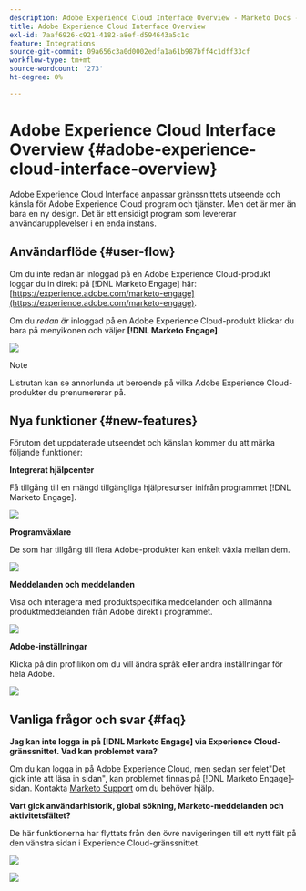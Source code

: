 ```yaml
---
description: Adobe Experience Cloud Interface Overview - Marketo Docs - produktdokumentation
title: Adobe Experience Cloud Interface Overview
exl-id: 7aaf6926-c921-4182-a8ef-d594643a5c1c
feature: Integrations
source-git-commit: 09a656c3a0d0002edfa1a61b987bff4c1dff33cf
workflow-type: tm+mt
source-wordcount: '273'
ht-degree: 0%

---
```


# Adobe Experience Cloud Interface Overview {#adobe-experience-cloud-interface-overview}

Adobe Experience Cloud Interface anpassar gränssnittets utseende och känsla för Adobe Experience Cloud program och tjänster. Men det är mer än bara en ny design. Det är ett ensidigt program som levererar användarupplevelser i en enda instans.

## Användarflöde {#user-flow}

Om du inte redan är inloggad på en Adobe Experience Cloud-produkt loggar du in direkt på [!DNL Marketo Engage] här: [https://experience.adobe.com/marketo-engage](https://experience.adobe.com/marketo-engage).

Om du _redan är_ inloggad på en Adobe Experience Cloud-produkt klickar du bara på menyikonen och väljer **[!DNL Marketo Engage]**.

![](assets/unified-shell-overview-1.png)

>[!NOTE]
>
>Listrutan kan se annorlunda ut beroende på vilka Adobe Experience Cloud-produkter du prenumererar på.

## Nya funktioner {#new-features}

Förutom det uppdaterade utseendet och känslan kommer du att märka följande funktioner:

**Integrerat hjälpcenter**

Få tillgång till en mängd tillgängliga hjälpresurser inifrån programmet [!DNL Marketo Engage].

![](assets/unified-shell-overview-2.png)

**Programväxlare**

De som har tillgång till flera Adobe-produkter kan enkelt växla mellan dem.

![](assets/unified-shell-overview-3.png)

**Meddelanden och meddelanden**

Visa och interagera med produktspecifika meddelanden och allmänna produktmeddelanden från Adobe direkt i programmet.

![](assets/unified-shell-overview-4.png)

**Adobe-inställningar**

Klicka på din profilikon om du vill ändra språk eller andra inställningar för hela Adobe.

![](assets/unified-shell-overview-5.png)

## Vanliga frågor och svar {#faq}

**Jag kan inte logga in på [!DNL Marketo Engage] via Experience Cloud-gränssnittet. Vad kan problemet vara?**

Om du kan logga in på Adobe Experience Cloud, men sedan ser felet&quot;Det gick inte att läsa in sidan&quot;, kan problemet finnas på [!DNL Marketo Engage]-sidan. Kontakta [Marketo Support](https://nation.marketo.com/t5/support/ct-p/Support) om du behöver hjälp.

**Vart gick användarhistorik, global sökning, Marketo-meddelanden och aktivitetsfältet?**

De här funktionerna har flyttats från den övre navigeringen till ett nytt fält på den vänstra sidan i Experience Cloud-gränssnittet.

![](assets/unified-shell-overview-6.png)

![](assets/unified-shell-overview-7.png)
